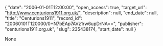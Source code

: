 {
  "date": "2006-01-01T12:00:00", 
  "open_access": true, 
  "target_url": "http://www.centurions1911.org.uk/", 
  "description": null, 
  "end_date": null, 
  "title": "Centurions1911", 
  "record_id": "20060101T120000/0+N7bEAp7AVz1rw6upDrNA==", 
  "publisher": "centurions1911.org.uk", 
  "slug": 235438174, 
  "start_date": null
}

None